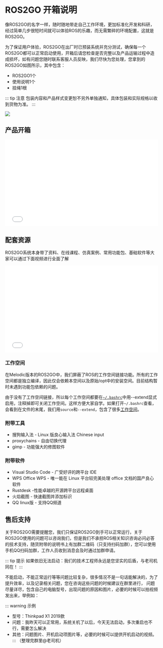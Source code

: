 # ROS2GO 开箱说明

像ROS2GO的名字一样，随时随地带走自己工作环境，更加标准化开发和科研，经过简单几步很短时间就可以体验ROS的乐趣，而无需繁碎的环境配置，这就是ROS2GO。

为了保证用户体验，ROS2GO在出厂时已预装系统并充分测试，确保每一个ROS2GO都可以正常启动使用，开箱后请您检查是否完整以及产品运输过程中造成损坏，如有问题您随时联系客服人员反映，我们尽快为您处理，您拿到的ROS2GO如图所示，其中包含：
- ROS2GO1个
- 使用说明1个
- 挂绳1根

::: tip 注意
包装内容和产品样式变更恕不另外单独通知，具体包装和实际规格以收到货物为准。
:::

![](https://tianbot-pic.oss-cn-beijing.aliyuncs.com/tianbot-pic/Tianbot-Doc202310241233148.jpg)

## 产品开箱

<div style="position: relative; padding-bottom: 56.25%; height: 0;">
  <iframe src="//player.bilibili.com/player.html?aid=456565029&bvid=BV1r5411a7sd&cid=221459248&p=1&autoplay=0" frameborder="no" scrolling="no" 
    style="position: absolute; top: 0; left: 0; width: 100%; height: 100%;"></iframe>
</div>

## 配套资源

ROS2GO系统本身带了资料、在线课程、仿真案例、常用功能包、基础软件等大家可以通过下面视频进行全面了解


<div style="position: relative; padding-bottom: 56.25%; height: 0;">
  <iframe src="//player.bilibili.com/player.html?aid=626705909&bvid=BV1St4y1D7ZK&cid=221476779&p=1&autoplay=0" frameborder="no" scrolling="no" 
    style="position: absolute; top: 0; left: 0; width: 100%; height: 100%;"></iframe>
</div>

### 工作空间
在Melodic版本的ROS2GO中，我们屏蔽了ROS的工作空间链接功能。所有的工作空间都是独立编译，因此仅会依赖本空间以及原始/opt中的安装空间。目前结构暂时未遇到功能包依赖的问题。

由于没有了工作空间链接，所以每个工作空间都要在[`~/.bashrc`](https://www.digitalocean.com/community/tutorials/bashrc-file-in-linux)中用--extend显式启用，注释掉即可关闭工作空间。这样方便大家自学。如果打开`~/.bashrc`查看，会看到在文件的末尾，我们用`source`和`--extend`，包含了很多[工作空间](/ros2go/ros/ros2go-data-brief.md)。

### 附带工具
*   搜狗输入法 - Linux 版良心输入法 Chinese input 
*   proxychains - 自由切换代理
*   gimp - 功能强大的修图软件
### 附带软件
*   Visual Studio Code - 广受好评的跨平台 IDE
*   WPS Office WPS - 唯一能在 Linux 平台较完美处理 office 文档的国产良心软件
*   Rustdesk -性能卓越的开源跨平台远程桌面
*   火焰截图 - 快速截图并添加标识
*   QQ linux版 - 支持QQ频道


## 售后支持

关于ROS2GO需要提醒您，我们只保证ROS2GO到手可以正常运行，关于ROS2GO使用的问题可以咨询我们，但是我们不承担ROS相关知识咨询必问必答的技术支持，随货附带的说明书上有加群二维码（只支持扫码加群），您可以使用手机QQ扫码加群，工作人员收到消息会及时通过加群申请。

::: tip 提示
如果依旧无法启动：我们的技术工程师永远是您坚实的后盾，与老司机同在！
:::

不能启动，不能正常运行等等问题比较复杂，很多情况不是一句话能解决的，为了提升效率，以及记录相关问题，您在咨询这些问题的时候建议在群里进行， 问题尽量详尽，包含自己的电脑型号，出现问题的原因和图片，必要的时候可以拍视频发出来，举例如：

::: warning 示例
- 型号：Thinkpad X1 2019款
- 问题：我昨天可以正常用，系统关机了以后，今天无法启动，多次重启也不行，需要怎么解决
- 其他：问题图片、开机启动项图片等，必要的时候可以提供开机启动的视频。
:::
（整理完群里@老司机）